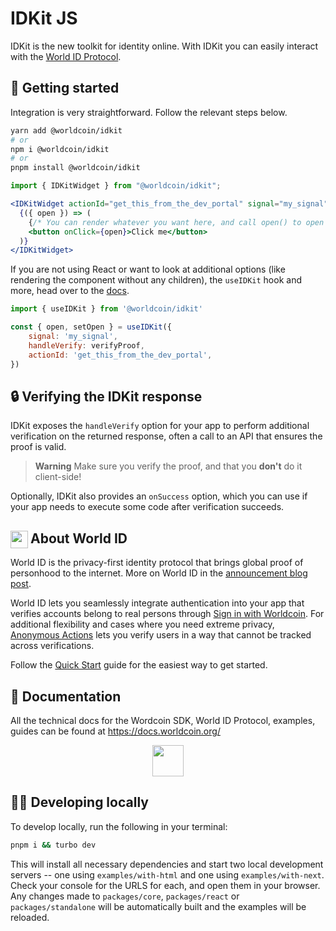 <a href="https://docs.worldcoin.org/idkit">
  <img src="https://raw.githubusercontent.com/worldcoin/world-id-docs/main/public/images/shared-readme/readme-header.png" alt="" />
</a>

# IDKit JS

IDKit is the new toolkit for identity online. With IDKit you can easily interact with the [World ID Protocol](https://worldcoin.org/world-id).

## 🚀 Getting started

Integration is very straightforward. Follow the relevant steps below.

```bash
yarn add @worldcoin/idkit
# or
npm i @worldcoin/idkit
# or
pnpm install @worldcoin/idkit
```

```jsx
import { IDKitWidget } from "@worldcoin/idkit";

<IDKitWidget actionId="get_this_from_the_dev_portal" signal="my_signal" handleVerify={verifyProof}>
  {({ open }) => (
    {/* You can render whatever you want here, and call open() to open the widget */}
    <button onClick={open}>Click me</button>
  )}
</IDKitWidget>
```

If you are not using React or want to look at additional options (like rendering the component without any children), the `useIDKit` hook and more, head over to the [docs](https://docs.worldcoin.org/idkit/reference).

```jsx
import { useIDKit } from '@worldcoin/idkit'

const { open, setOpen } = useIDKit({
	signal: 'my_signal',
	handleVerify: verifyProof,
	actionId: 'get_this_from_the_dev_portal',
})
```

## 🔒 Verifying the IDKit response

IDKit exposes the `handleVerify` option for your app to perform additional verification on the returned response, often a call to an API that ensures the proof is valid.

> **Warning** Make sure you verify the proof, and that you **don't** do it client-side!

Optionally, IDKit also provides an `onSuccess` option, which you can use if your app needs to execute some code after verification succeeds.

<!-- WORLD-ID-SHARED-README-TAG:START - Do not remove or modify this section directly -->
<!-- The contents of this file are inserted to all World ID repositories to provide general context on World ID. -->

## <img align="left" width="28" height="28" src="https://raw.githubusercontent.com/worldcoin/world-id-docs/main/public/images/shared-readme/readme-world-id.png" alt="" style="margin-right: 0; padding-right: 4px;" /> About World ID

World ID is the privacy-first identity protocol that brings global proof of personhood to the internet. More on World ID in the [announcement blog post](https://worldcoin.org/blog/announcements/introducing-world-id-and-sdk).

World ID lets you seamlessly integrate authentication into your app that verifies accounts belong to real persons through [Sign in with Worldcoin](https://docs.worldcoin.org/id/sign-in). For additional flexibility and cases where you need extreme privacy, [Anonymous Actions](https://docs.worldcoin.org/id/anonymous-actions) lets you verify users in a way that cannot be tracked across verifications.

Follow the [Quick Start](https://docs.worldcoin.org/quick-start) guide for the easiest way to get started.

## 📄 Documentation

All the technical docs for the Wordcoin SDK, World ID Protocol, examples, guides can be found at https://docs.worldcoin.org/

<a href="https://docs.worldcoin.org">
  <p align="center">
    <picture align="center">
      <source media="(prefers-color-scheme: dark)" srcset="https://raw.githubusercontent.com/worldcoin/world-id-docs/main/public/images/shared-readme/visit-documentation-dark.png" height="50px" />
      <source media="(prefers-color-scheme: light)" srcset="https://raw.githubusercontent.com/worldcoin/world-id-docs/main/public/images/shared-readme/visit-documentation-light.png" height="50px" />
      <img />
    </picture>
  </p>
</a>

<!-- WORLD-ID-SHARED-README-TAG:END -->

## 🧑‍💻 Developing locally

To develop locally, run the following in your terminal:

```bash
pnpm i && turbo dev
```

This will install all necessary dependencies and start two local development servers -- one using `examples/with-html` and one using `examples/with-next`. Check your console for the URLS for each, and open them in your browser. Any changes made to `packages/core`, `packages/react` or `packages/standalone` will be automatically built and the examples will be reloaded.
